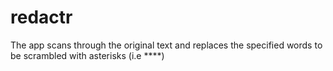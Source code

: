 # redactr
 The app scans through the original text and replaces the specified words to be scrambled with asterisks (i.e ****)
